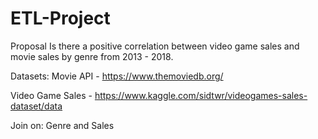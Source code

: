 # ETL-Project
Proposal
Is there a positive correlation between video game sales and movie sales by genre from 2013 - 2018.

Datasets:
Movie API - https://www.themoviedb.org/

Video Game Sales -  https://www.kaggle.com/sidtwr/videogames-sales-dataset/data

Join on:
Genre and Sales
